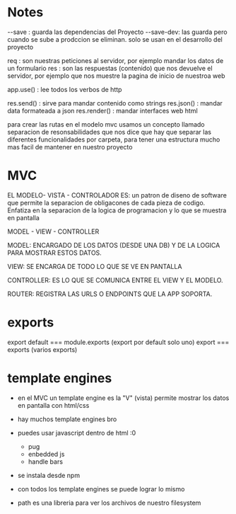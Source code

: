 # Notes 

--save : guarda las dependencias del Proyecto
--save-dev: las guarda pero cuando se sube a prodccion se eliminan. solo  se usan en el desarrollo del proyecto

req : son nuestras peticiones al servidor, por ejemplo mandar los datos de un formulario
res : son las respuestas (contenido) que nos devuelve el servidor, por ejemplo que nos muestre la pagina de inicio de nuestroa web

app.use() : lee todos los verbos de http

res.send() : sirve para mandar contenido como strings 
res.json() : mandar data formateada a json
res.render() : mandar interfaces web html


para crear las rutas en el modelo mvc usamos un concepto llamado separacion
de resonsabilidades que nos dice que hay que separar las diferentes funcionalidades
por carpeta, para tener una estructura mucho mas facil de mantener en nuestro proyecto


# MVC
 EL MODELO- VISTA - CONTROLADOR ES: un patron de diseno de software que permite la separacion de 
 obligacones de cada pieza de codigo. Enfatiza en la separacion de la logica de programacion y lo que se muestra en pantalla

MODEL - VIEW - CONTROLLER

MODEL: ENCARGADO DE LOS DATOS (DESDE UNA DB) Y DE LA LOGICA PARA MOSTRAR ESTOS DATOS.

VIEW: SE ENCARGA DE TODO LO QUE SE VE EN PANTALLA 

CONTROLLER: ES LO QUE SE COMUNICA ENTRE EL VIEW Y EL MODELO.

ROUTER: REGISTRA LAS URLS O ENDPOINTS QUE LA APP SOPORTA.

# exports

export default === module.exports (export por default solo uno)
export === exports (varios exports)

# template engines 

* en el MVC un template engine es la "V" (vista) permite mostrar los datos en pantalla con html/css
* hay muchos template engines bro
* puedes usar javascript dentro de html :0
  * pug
  * enbedded js
  * handle bars
* se instala desde npm
* con todos los template engines se puede lograr lo mismo

* path es una libreria para ver los archivos de nuestro filesystem



